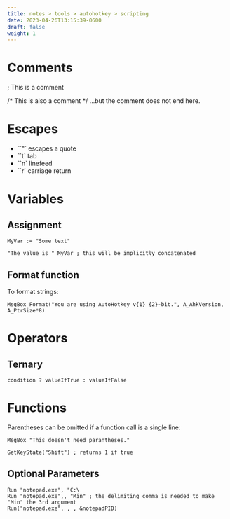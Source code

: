 ```yaml
---
title: notes > tools > autohotkey > scripting
date: 2023-04-26T13:15:39-0600
draft: false
weight: 1
---
```

# Comments

; This is a comment

/* This is also a comment */ …but the comment does not end here.

# Escapes
- ``"` escapes a quote  
- ``t` tab  
- ``n` linefeed  
- ``r` carriage return  

# Variables
## Assignment
```autohotkey
MyVar := "Some text"

"The value is " MyVar ; this will be implicitly concatenated
```

## Format function
To format strings:
```autohotkey
MsgBox Format("You are using AutoHotkey v{1} {2}-bit.", A_AhkVersion, A_PtrSize*8)
```

# Operators
## Ternary
```autohotkey
condition ? valueIfTrue : valueIfFalse
```

# Functions
Parentheses can be omitted if a function call is a single line:
```autohotkey
MsgBox "This doesn't need parantheses."

GetKeyState("Shift") ; returns 1 if true
```

## Optional Parameters
```autohotkey
Run "notepad.exe", "C:\
Run "notepad.exe",, "Min" ; the delimiting comma is needed to make "Min" the 3rd argument
Run("notepad.exe", , , &notepadPID)
```
